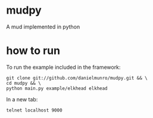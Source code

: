 mudpy
=====

A mud implemented in python

how to run
==========

To run the example included in the framework:

```
git clone git://github.com/danielmunro/mudpy.git && \
cd mudpy && \
python main.py example/elkhead elkhead
```

In a new tab:

```
telnet localhost 9000
```
